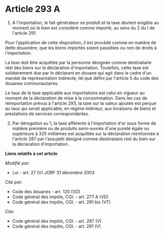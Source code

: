 # Article 293 A

1. A l'importation, le fait générateur se produit et la taxe devient exigible au moment où le bien est considéré comme
importé, au sens du 2 du I de l'article 291. 

Pour l'application de cette disposition, il est procédé comme en matière de dette douanière, que les biens importés soient
passibles ou non de droits à l'importation. 

La taxe doit être acquittée par la personne désignée comme destinataire réel des biens sur la déclaration d'importation.
Toutefois, cette taxe est solidairement due par le déclarant en douane qui agit dans le cadre d'un mandat de représentation
indirecte, tel que défini par l'article 5 du code des douanes communautaires. 

Le taux de la taxe applicable aux importations est celui en vigueur au moment de la déclaration de mise à la consommation.
Dans les cas de réimportation prévus à l'article 293, la taxe sur la valeur ajoutée est perçue au taux qui serait applicable,
en régime intérieur, aux livraisons de biens et prestations de services correspondantes. 

2. Par dérogation au 1, la taxe afférente à l'importation d'or sous forme de matière première ou de produits semi-ouvrés
d'une pureté égale ou supérieure à 325 millièmes est acquittée sur la déclaration mentionnée à l'article 287 par l'assujetti
désigné comme destinataire réel du bien sur la déclaration d'importation.

**Liens relatifs à cet article**

_Modifié par_:

  - Loi - art. 27 (V) JORF 31 décembre 2003

_Cité par_:

  - Code des douanes - art. 120 (VD)
  - Code général des impôts, CGI. - art. 277 A (VD)
  - Code général des impôts, CGI. - art. 291 bis (VT)

_Cite_:

  - Code général des impôts, CGI. - art. 287 (V)
  - Code général des impôts, CGI. - art. 291 (V)
